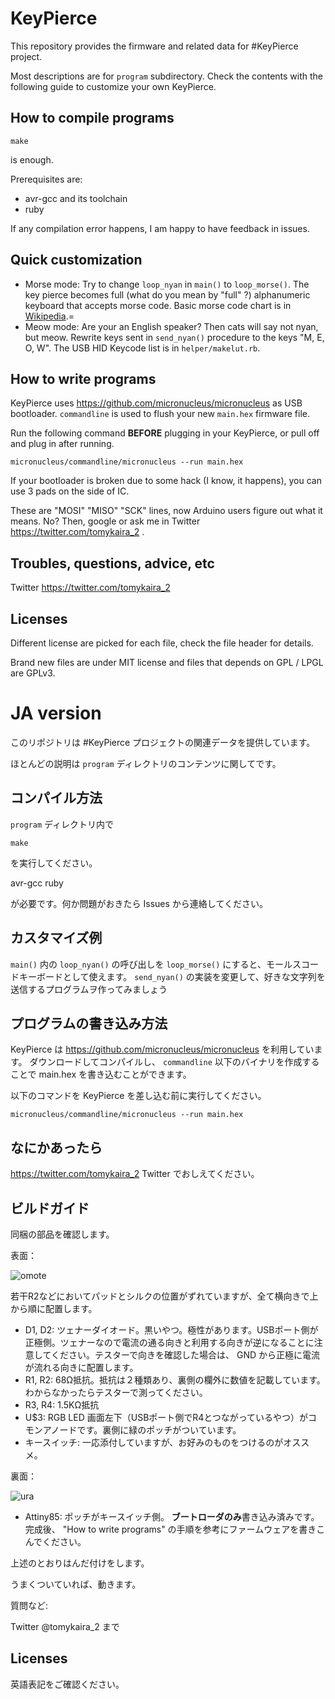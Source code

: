 # KeyPierce

This repository provides the firmware and related data for #KeyPierce project.

Most descriptions are for `program` subdirectory.
Check the contents with the following guide to customize your own KeyPierce.

## How to compile programs

```
make
```

is enough.

Prerequisites are:

- avr-gcc and its toolchain
- ruby

If any compilation error happens, I am happy to have feedback in issues.

## Quick customization

- Morse mode:
  Try to change `loop_nyan` in `main()` to `loop_morse()`.
  The key pierce becomes full (what do you mean by "full" ?) alphanumeric keyboard that accepts morse code.
  Basic morse code chart is in [Wikipedia](https://en.wikipedia.org/wiki/Morse_code).=
- Meow mode:
  Are your an English speaker? Then cats will say not nyan, but meow.
  Rewrite keys sent in `send_nyan()` procedure to the keys "M, E, O, W".
  The USB HID Keycode list is in `helper/makelut.rb`.

## How to write programs

KeyPierce uses https://github.com/micronucleus/micronucleus as USB bootloader.
`commandline` is used to flush your new `main.hex` firmware file.

Run the following command **BEFORE** plugging in your KeyPierce, or pull off and plug in after running.

```
micronucleus/commandline/micronucleus --run main.hex
```

If your bootloader is broken due to some hack (I know, it happens), you can use 3 pads on the side of IC.

These are "MOSI" "MISO" "SCK" lines, now Arduino users figure out what it means.
No? Then, google or ask me in Twitter https://twitter.com/tomykaira_2 .

## Troubles, questions, advice, etc

Twitter https://twitter.com/tomykaira_2

## Licenses

Different license are picked for each file, check the file header for details.

Brand new files are under MIT license and files that depends on GPL / LPGL are GPLv3.

# JA version


このリポジトリは #KeyPierce プロジェクトの関連データを提供しています。

ほとんどの説明は `program` ディレクトリのコンテンツに関してです。

## コンパイル方法

`program` ディレクトリ内で

```
make
```

を実行してください。

avr-gcc
ruby

が必要です。何か問題がおきたら Issues から連絡してください。

## カスタマイズ例

`main()` 内の `loop_nyan()` の呼び出しを `loop_morse()` にすると、モールスコードキーボードとして使えます。
`send_nyan()` の実装を変更して、好きな文字列を送信するプログラムヲ作ってみましょう

## プログラムの書き込み方法

KeyPierce は https://github.com/micronucleus/micronucleus を利用しています。
ダウンロードしてコンパイルし、 `commandline` 以下のバイナリを作成することで main.hex を書き込むことができます。

以下のコマンドを KeyPierce を差し込む前に実行してください。

```
micronucleus/commandline/micronucleus --run main.hex
```

## なにかあったら

https://twitter.com/tomykaira_2 Twitter でおしえてください。
## ビルドガイド

同梱の部品を確認します。

表面：

![omote](https://image.ibb.co/dbz6Qq/DSC-0008.jpg)

若干R2などにおいてパッドとシルクの位置がずれていますが、全て横向きで上から順に配置します。

- D1, D2: ツェナーダイオード。黒いやつ。極性があります。USBポート側が正極側。ツェナーなので電流の通る向きと利用する向きが逆になることに注意してください。テスターで向きを確認した場合は、 GND から正極に電流が流れる向きに配置します。
- R1, R2: 68Ω抵抗。抵抗は２種類あり、裏側の欄外に数値を記載しています。わからなかったらテスターで測ってください。
- R3, R4: 1.5KΩ抵抗
- U$3: RGB LED 画面左下（USBポート側でR4とつながっているやつ）がコモンアノードです。裏側に緑のポッチがついています。
- キースイッチ: 一応添付していますが、お好みのものをつけるのがオススメ。

裏面：

![ura](https://preview.ibb.co/g61xWV/DSC-0009.jpg)

- Attiny85: ポッチがキースイッチ側。 **ブートローダのみ**書き込み済みです。完成後、 "How to write programs" の手順を参考にファームウェアを書きこんでください。

上述のとおりはんだ付けをします。

うまくついていれば、動きます。

質問など:

Twitter @tomykaira_2 まで

## Licenses

英語表記をご確認ください。
